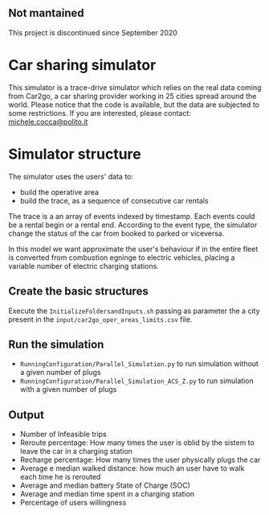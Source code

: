 ## Not mantained 
This project is discontinued since September 2020

# Car sharing simulator

This simulator is a trace-drive simulator which relies on the real data coming from Car2go, a car sharing provider working in 25 cities spread around the world.
Please notice that the code is available, but the data are subjected to some restrictions. If you are interested, please contact: michele.cocca@polito.it


# Simulator structure
The simulator uses the users' data to:
- build the operative area
- build the trace, as a sequence of consecutive car rentals

The trace is a an array of events indexed by timestamp. Each events could be a rental begin or a rental end. According to the event type, the simulator change the status of the car from booked to parked or viceversa.

In this model we want approximate the user's behaviour if in the entire fleet is converted from combustion egninge to electric vehicles, placing a variable number of electric charging stations.


## Create the basic structures
Execute the `InitializeFoldersandInputs.sh`  passing as parameter the a city present in the `input/car2go_oper_areas_limits.csv` file.

## Run the simulation
- `RunningConfiguration/Parallel_Simulation.py` to run simulation without a given number of plugs
- `RunningConfiguration/Parallel_Simulation_ACS_Z.py` to run simulation with a given number of plugs

## Output
- Number of Infeasible trips
- Reroute percentage: How many times the user is oblid by the sistem to leave the car in a charging station
- Recharge percentage: How many times the user physically plugs the car
- Average e median walked distance: how much an user have to walk each time he is rerouted
- Average and median battery State of Charge (SOC)
- Average and median time spent in a charging station
- Percentage of users willingness
